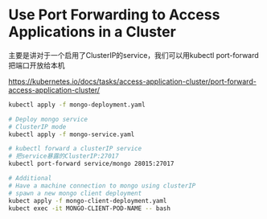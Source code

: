 # Use Port Forwarding to Access Applications in a Cluster


主要是讲对于一个启用了ClusterIP的service，我们可以用kubectl port-forward把端口开放给本机

https://kubernetes.io/docs/tasks/access-application-cluster/port-forward-access-application-cluster/


```bash
kubectl apply -f mongo-deployment.yaml

# Deploy mongo service
# ClusterIP mode
kubectl apply -f mongo-service.yaml

# kubectl forward a clusterIP service 
# 把service暴露的ClusterIP:27017 
kubectl port-forward service/mongo 28015:27017
```


```bash
# Additional 
# Have a machine connection to mongo using clusterIP
# spawn a new mongo client deployment
kubect apply -f mongo-client-deployment.yaml
kubect exec -it MONGO-CLIENT-POD-NAME -- bash
```